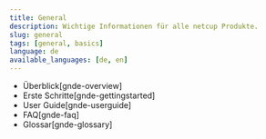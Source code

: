 ```yaml
---
title: General
description: Wichtige Informationen für alle netcup Produkte.
slug: general
tags: [general, basics] 
language: de
available_languages: [de, en]
---
```


* Überblick[gnde-overview]
* Erste Schritte[gnde-gettingstarted]
* User Guide[gnde-userguide]
* FAQ[gnde-faq]
* Glossar[gnde-glossary]